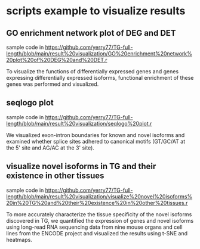 # scripts example to visualize results

## GO enrichment network plot of DEG and DET

sample code in https://github.com/yerry77/TG-full-length/blob/main/result%20visualization/GO%20enrichment%20network%20plot%20of%20DEG%20and%20DET.r

To visualize the functions of differentially expressed genes and genes expressing differentially expressed isoforms, functional enrichment of these genes was performed and visualized.

## seqlogo plot

sample code in https://github.com/yerry77/TG-full-length/blob/main/result%20visualization/seqlogo%20plot.r

We visualized exon-intron boundaries for known and novel isoforms and examined whether splice sites adhered to canonical motifs (GT/GC/AT at the 5' site and AG/AC at the 3' site).

## visualize novel isoforms in TG and their existence in other tissues

sample code in https://github.com/yerry77/TG-full-length/blob/main/result%20visualization/visualize%20novel%20isoforms%20in%20TG%20and%20their%20existence%20in%20other%20tissues.r

To more accurately characterize the tissue specificity of the novel isoforms discovered in TG, we quantified the expression of genes and novel isoforms using long-read RNA sequencing data 
from nine mouse organs and cell lines from the ENCODE project and visualized the results using t-SNE and heatmaps.
